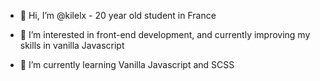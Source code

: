 - 👋 Hi, I’m @kilelx - 20 year old student in France

- 👀 I’m interested in front-end development, and currently improving my skills in vanilla Javascript

- 🌱 I’m currently learning Vanilla Javascript and SCSS

